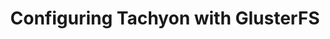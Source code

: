 ---
layout: global
title: Configuring Tachyon with GlusterFS
nickname: Tachyon with GlusterFS
group: Under Stores
priority: 4
---